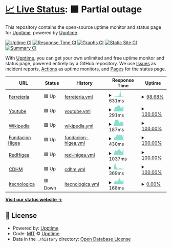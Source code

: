 # [📈 Live Status](https://demo.upptime.js.org): <!--live status--> **🟧 Partial outage**

This repository contains the open-source uptime monitor and status page for [Upptime](https://upptime.js.org), powered by [Upptime](https://github.com/upptime/upptime).

[![Uptime CI](https://github.com/frpalmap/upptimesipeca/workflows/Uptime%20CI/badge.svg)](https://github.com/frpalmap/upptimesipeca/actions?query=workflow%3A%22Uptime+CI%22)
[![Response Time CI](https://github.com/frpalmap/upptimesipeca/workflows/Response%20Time%20CI/badge.svg)](https://github.com/frpalmap/upptimesipeca/actions?query=workflow%3A%22Response+Time+CI%22)
[![Graphs CI](https://github.com/frpalmap/upptimesipeca/workflows/Graphs%20CI/badge.svg)](https://github.com/frpalmap/upptimesipeca/actions?query=workflow%3A%22Graphs+CI%22)
[![Static Site CI](https://github.com/frpalmap/upptimesipeca/workflows/Static%20Site%20CI/badge.svg)](https://github.com/frpalmap/upptimesipeca/actions?query=workflow%3A%22Static+Site+CI%22)
[![Summary CI](https://github.com/frpalmap/upptimesipeca/workflows/Summary%20CI/badge.svg)](https://github.com/frpalmap/upptimesipeca/actions?query=workflow%3A%22Summary+CI%22)

With [Upptime](https://upptime.js.org), you can get your own unlimited and free uptime monitor and status page, powered entirely by a GitHub repository. We use [Issues](https://github.com/upptime/upptime/issues) as incident reports, [Actions](https://github.com/frpalmap/upptimesipeca/actions) as uptime monitors, and [Pages](https://demo.upptime.js.org) for the status page.

<!--start: status pages-->
<!-- This summary is generated by Upptime (https://github.com/upptime/upptime) -->
<!-- Do not edit this manually, your changes will be overwritten -->
<!-- prettier-ignore -->
| URL | Status | History | Response Time | Uptime |
| --- | ------ | ------- | ------------- | ------ |
| <img alt="" src="https://favicons.githubusercontent.com/null" height="13"> [Ferretería](www.ferreteriaportuguesa.com) | 🟩 Up | [ferreteria.yml](https://github.com/frpalmap/uptimesipeca/commits/HEAD/history/ferreteria.yml) | <details><summary><img alt="Response time graph" src="./graphs/ferreteria/response-time-week.png" height="20"> 631ms</summary><br><a href="https://frpalmap.github.io/uptimesipeca/history/ferreteria"><img alt="Response time 531" src="https://img.shields.io/endpoint?url=https%3A%2F%2Fraw.githubusercontent.com%2Ffrpalmap%2Fuptimesipeca%2FHEAD%2Fapi%2Fferreteria%2Fresponse-time.json"></a><br><a href="https://frpalmap.github.io/uptimesipeca/history/ferreteria"><img alt="24-hour response time 500" src="https://img.shields.io/endpoint?url=https%3A%2F%2Fraw.githubusercontent.com%2Ffrpalmap%2Fuptimesipeca%2FHEAD%2Fapi%2Fferreteria%2Fresponse-time-day.json"></a><br><a href="https://frpalmap.github.io/uptimesipeca/history/ferreteria"><img alt="7-day response time 631" src="https://img.shields.io/endpoint?url=https%3A%2F%2Fraw.githubusercontent.com%2Ffrpalmap%2Fuptimesipeca%2FHEAD%2Fapi%2Fferreteria%2Fresponse-time-week.json"></a><br><a href="https://frpalmap.github.io/uptimesipeca/history/ferreteria"><img alt="30-day response time 383" src="https://img.shields.io/endpoint?url=https%3A%2F%2Fraw.githubusercontent.com%2Ffrpalmap%2Fuptimesipeca%2FHEAD%2Fapi%2Fferreteria%2Fresponse-time-month.json"></a><br><a href="https://frpalmap.github.io/uptimesipeca/history/ferreteria"><img alt="1-year response time 531" src="https://img.shields.io/endpoint?url=https%3A%2F%2Fraw.githubusercontent.com%2Ffrpalmap%2Fuptimesipeca%2FHEAD%2Fapi%2Fferreteria%2Fresponse-time-year.json"></a></details> | <details><summary><a href="https://frpalmap.github.io/uptimesipeca/history/ferreteria">98.68%</a></summary><a href="https://frpalmap.github.io/uptimesipeca/history/ferreteria"><img alt="All-time uptime 97.89%" src="https://img.shields.io/endpoint?url=https%3A%2F%2Fraw.githubusercontent.com%2Ffrpalmap%2Fuptimesipeca%2FHEAD%2Fapi%2Fferreteria%2Fuptime.json"></a><br><a href="https://frpalmap.github.io/uptimesipeca/history/ferreteria"><img alt="24-hour uptime 100.00%" src="https://img.shields.io/endpoint?url=https%3A%2F%2Fraw.githubusercontent.com%2Ffrpalmap%2Fuptimesipeca%2FHEAD%2Fapi%2Fferreteria%2Fuptime-day.json"></a><br><a href="https://frpalmap.github.io/uptimesipeca/history/ferreteria"><img alt="7-day uptime 98.68%" src="https://img.shields.io/endpoint?url=https%3A%2F%2Fraw.githubusercontent.com%2Ffrpalmap%2Fuptimesipeca%2FHEAD%2Fapi%2Fferreteria%2Fuptime-week.json"></a><br><a href="https://frpalmap.github.io/uptimesipeca/history/ferreteria"><img alt="30-day uptime 99.20%" src="https://img.shields.io/endpoint?url=https%3A%2F%2Fraw.githubusercontent.com%2Ffrpalmap%2Fuptimesipeca%2FHEAD%2Fapi%2Fferreteria%2Fuptime-month.json"></a><br><a href="https://frpalmap.github.io/uptimesipeca/history/ferreteria"><img alt="1-year uptime 97.89%" src="https://img.shields.io/endpoint?url=https%3A%2F%2Fraw.githubusercontent.com%2Ffrpalmap%2Fuptimesipeca%2FHEAD%2Fapi%2Fferreteria%2Fuptime-year.json"></a></details>
| <img alt="" src="https://favicons.githubusercontent.com/null" height="13"> [Youtube](www.youtube.com) | 🟩 Up | [youtube.yml](https://github.com/frpalmap/uptimesipeca/commits/HEAD/history/youtube.yml) | <details><summary><img alt="Response time graph" src="./graphs/youtube/response-time-week.png" height="20"> 291ms</summary><br><a href="https://frpalmap.github.io/uptimesipeca/history/youtube"><img alt="Response time 318" src="https://img.shields.io/endpoint?url=https%3A%2F%2Fraw.githubusercontent.com%2Ffrpalmap%2Fuptimesipeca%2FHEAD%2Fapi%2Fyoutube%2Fresponse-time.json"></a><br><a href="https://frpalmap.github.io/uptimesipeca/history/youtube"><img alt="24-hour response time 267" src="https://img.shields.io/endpoint?url=https%3A%2F%2Fraw.githubusercontent.com%2Ffrpalmap%2Fuptimesipeca%2FHEAD%2Fapi%2Fyoutube%2Fresponse-time-day.json"></a><br><a href="https://frpalmap.github.io/uptimesipeca/history/youtube"><img alt="7-day response time 291" src="https://img.shields.io/endpoint?url=https%3A%2F%2Fraw.githubusercontent.com%2Ffrpalmap%2Fuptimesipeca%2FHEAD%2Fapi%2Fyoutube%2Fresponse-time-week.json"></a><br><a href="https://frpalmap.github.io/uptimesipeca/history/youtube"><img alt="30-day response time 296" src="https://img.shields.io/endpoint?url=https%3A%2F%2Fraw.githubusercontent.com%2Ffrpalmap%2Fuptimesipeca%2FHEAD%2Fapi%2Fyoutube%2Fresponse-time-month.json"></a><br><a href="https://frpalmap.github.io/uptimesipeca/history/youtube"><img alt="1-year response time 318" src="https://img.shields.io/endpoint?url=https%3A%2F%2Fraw.githubusercontent.com%2Ffrpalmap%2Fuptimesipeca%2FHEAD%2Fapi%2Fyoutube%2Fresponse-time-year.json"></a></details> | <details><summary><a href="https://frpalmap.github.io/uptimesipeca/history/youtube">100.00%</a></summary><a href="https://frpalmap.github.io/uptimesipeca/history/youtube"><img alt="All-time uptime 100.00%" src="https://img.shields.io/endpoint?url=https%3A%2F%2Fraw.githubusercontent.com%2Ffrpalmap%2Fuptimesipeca%2FHEAD%2Fapi%2Fyoutube%2Fuptime.json"></a><br><a href="https://frpalmap.github.io/uptimesipeca/history/youtube"><img alt="24-hour uptime 100.00%" src="https://img.shields.io/endpoint?url=https%3A%2F%2Fraw.githubusercontent.com%2Ffrpalmap%2Fuptimesipeca%2FHEAD%2Fapi%2Fyoutube%2Fuptime-day.json"></a><br><a href="https://frpalmap.github.io/uptimesipeca/history/youtube"><img alt="7-day uptime 100.00%" src="https://img.shields.io/endpoint?url=https%3A%2F%2Fraw.githubusercontent.com%2Ffrpalmap%2Fuptimesipeca%2FHEAD%2Fapi%2Fyoutube%2Fuptime-week.json"></a><br><a href="https://frpalmap.github.io/uptimesipeca/history/youtube"><img alt="30-day uptime 100.00%" src="https://img.shields.io/endpoint?url=https%3A%2F%2Fraw.githubusercontent.com%2Ffrpalmap%2Fuptimesipeca%2FHEAD%2Fapi%2Fyoutube%2Fuptime-month.json"></a><br><a href="https://frpalmap.github.io/uptimesipeca/history/youtube"><img alt="1-year uptime 100.00%" src="https://img.shields.io/endpoint?url=https%3A%2F%2Fraw.githubusercontent.com%2Ffrpalmap%2Fuptimesipeca%2FHEAD%2Fapi%2Fyoutube%2Fuptime-year.json"></a></details>
| <img alt="" src="https://favicons.githubusercontent.com/en.wikipedia.org" height="13"> [Wikipedia](https://en.wikipedia.org) | 🟩 Up | [wikipedia.yml](https://github.com/frpalmap/uptimesipeca/commits/HEAD/history/wikipedia.yml) | <details><summary><img alt="Response time graph" src="./graphs/wikipedia/response-time-week.png" height="20"> 187ms</summary><br><a href="https://frpalmap.github.io/uptimesipeca/history/wikipedia"><img alt="Response time 192" src="https://img.shields.io/endpoint?url=https%3A%2F%2Fraw.githubusercontent.com%2Ffrpalmap%2Fuptimesipeca%2FHEAD%2Fapi%2Fwikipedia%2Fresponse-time.json"></a><br><a href="https://frpalmap.github.io/uptimesipeca/history/wikipedia"><img alt="24-hour response time 162" src="https://img.shields.io/endpoint?url=https%3A%2F%2Fraw.githubusercontent.com%2Ffrpalmap%2Fuptimesipeca%2FHEAD%2Fapi%2Fwikipedia%2Fresponse-time-day.json"></a><br><a href="https://frpalmap.github.io/uptimesipeca/history/wikipedia"><img alt="7-day response time 187" src="https://img.shields.io/endpoint?url=https%3A%2F%2Fraw.githubusercontent.com%2Ffrpalmap%2Fuptimesipeca%2FHEAD%2Fapi%2Fwikipedia%2Fresponse-time-week.json"></a><br><a href="https://frpalmap.github.io/uptimesipeca/history/wikipedia"><img alt="30-day response time 188" src="https://img.shields.io/endpoint?url=https%3A%2F%2Fraw.githubusercontent.com%2Ffrpalmap%2Fuptimesipeca%2FHEAD%2Fapi%2Fwikipedia%2Fresponse-time-month.json"></a><br><a href="https://frpalmap.github.io/uptimesipeca/history/wikipedia"><img alt="1-year response time 192" src="https://img.shields.io/endpoint?url=https%3A%2F%2Fraw.githubusercontent.com%2Ffrpalmap%2Fuptimesipeca%2FHEAD%2Fapi%2Fwikipedia%2Fresponse-time-year.json"></a></details> | <details><summary><a href="https://frpalmap.github.io/uptimesipeca/history/wikipedia">100.00%</a></summary><a href="https://frpalmap.github.io/uptimesipeca/history/wikipedia"><img alt="All-time uptime 100.00%" src="https://img.shields.io/endpoint?url=https%3A%2F%2Fraw.githubusercontent.com%2Ffrpalmap%2Fuptimesipeca%2FHEAD%2Fapi%2Fwikipedia%2Fuptime.json"></a><br><a href="https://frpalmap.github.io/uptimesipeca/history/wikipedia"><img alt="24-hour uptime 100.00%" src="https://img.shields.io/endpoint?url=https%3A%2F%2Fraw.githubusercontent.com%2Ffrpalmap%2Fuptimesipeca%2FHEAD%2Fapi%2Fwikipedia%2Fuptime-day.json"></a><br><a href="https://frpalmap.github.io/uptimesipeca/history/wikipedia"><img alt="7-day uptime 100.00%" src="https://img.shields.io/endpoint?url=https%3A%2F%2Fraw.githubusercontent.com%2Ffrpalmap%2Fuptimesipeca%2FHEAD%2Fapi%2Fwikipedia%2Fuptime-week.json"></a><br><a href="https://frpalmap.github.io/uptimesipeca/history/wikipedia"><img alt="30-day uptime 100.00%" src="https://img.shields.io/endpoint?url=https%3A%2F%2Fraw.githubusercontent.com%2Ffrpalmap%2Fuptimesipeca%2FHEAD%2Fapi%2Fwikipedia%2Fuptime-month.json"></a><br><a href="https://frpalmap.github.io/uptimesipeca/history/wikipedia"><img alt="1-year uptime 100.00%" src="https://img.shields.io/endpoint?url=https%3A%2F%2Fraw.githubusercontent.com%2Ffrpalmap%2Fuptimesipeca%2FHEAD%2Fapi%2Fwikipedia%2Fuptime-year.json"></a></details>
| <img alt="" src="https://favicons.githubusercontent.com/null" height="13"> [Fundacion Higea](www.fundacionhigea.org) | 🟩 Up | [fundacion-higea.yml](https://github.com/frpalmap/uptimesipeca/commits/HEAD/history/fundacion-higea.yml) | <details><summary><img alt="Response time graph" src="./graphs/fundacion-higea/response-time-week.png" height="20"> 430ms</summary><br><a href="https://frpalmap.github.io/uptimesipeca/history/fundacion-higea"><img alt="Response time 351" src="https://img.shields.io/endpoint?url=https%3A%2F%2Fraw.githubusercontent.com%2Ffrpalmap%2Fuptimesipeca%2FHEAD%2Fapi%2Ffundacion-higea%2Fresponse-time.json"></a><br><a href="https://frpalmap.github.io/uptimesipeca/history/fundacion-higea"><img alt="24-hour response time 596" src="https://img.shields.io/endpoint?url=https%3A%2F%2Fraw.githubusercontent.com%2Ffrpalmap%2Fuptimesipeca%2FHEAD%2Fapi%2Ffundacion-higea%2Fresponse-time-day.json"></a><br><a href="https://frpalmap.github.io/uptimesipeca/history/fundacion-higea"><img alt="7-day response time 430" src="https://img.shields.io/endpoint?url=https%3A%2F%2Fraw.githubusercontent.com%2Ffrpalmap%2Fuptimesipeca%2FHEAD%2Fapi%2Ffundacion-higea%2Fresponse-time-week.json"></a><br><a href="https://frpalmap.github.io/uptimesipeca/history/fundacion-higea"><img alt="30-day response time 386" src="https://img.shields.io/endpoint?url=https%3A%2F%2Fraw.githubusercontent.com%2Ffrpalmap%2Fuptimesipeca%2FHEAD%2Fapi%2Ffundacion-higea%2Fresponse-time-month.json"></a><br><a href="https://frpalmap.github.io/uptimesipeca/history/fundacion-higea"><img alt="1-year response time 351" src="https://img.shields.io/endpoint?url=https%3A%2F%2Fraw.githubusercontent.com%2Ffrpalmap%2Fuptimesipeca%2FHEAD%2Fapi%2Ffundacion-higea%2Fresponse-time-year.json"></a></details> | <details><summary><a href="https://frpalmap.github.io/uptimesipeca/history/fundacion-higea">100.00%</a></summary><a href="https://frpalmap.github.io/uptimesipeca/history/fundacion-higea"><img alt="All-time uptime 97.21%" src="https://img.shields.io/endpoint?url=https%3A%2F%2Fraw.githubusercontent.com%2Ffrpalmap%2Fuptimesipeca%2FHEAD%2Fapi%2Ffundacion-higea%2Fuptime.json"></a><br><a href="https://frpalmap.github.io/uptimesipeca/history/fundacion-higea"><img alt="24-hour uptime 100.00%" src="https://img.shields.io/endpoint?url=https%3A%2F%2Fraw.githubusercontent.com%2Ffrpalmap%2Fuptimesipeca%2FHEAD%2Fapi%2Ffundacion-higea%2Fuptime-day.json"></a><br><a href="https://frpalmap.github.io/uptimesipeca/history/fundacion-higea"><img alt="7-day uptime 100.00%" src="https://img.shields.io/endpoint?url=https%3A%2F%2Fraw.githubusercontent.com%2Ffrpalmap%2Fuptimesipeca%2FHEAD%2Fapi%2Ffundacion-higea%2Fuptime-week.json"></a><br><a href="https://frpalmap.github.io/uptimesipeca/history/fundacion-higea"><img alt="30-day uptime 96.04%" src="https://img.shields.io/endpoint?url=https%3A%2F%2Fraw.githubusercontent.com%2Ffrpalmap%2Fuptimesipeca%2FHEAD%2Fapi%2Ffundacion-higea%2Fuptime-month.json"></a><br><a href="https://frpalmap.github.io/uptimesipeca/history/fundacion-higea"><img alt="1-year uptime 97.21%" src="https://img.shields.io/endpoint?url=https%3A%2F%2Fraw.githubusercontent.com%2Ffrpalmap%2Fuptimesipeca%2FHEAD%2Fapi%2Ffundacion-higea%2Fuptime-year.json"></a></details>
| <img alt="" src="https://favicons.githubusercontent.com/null" height="13"> [RedHigea](www.redhigea.com) | 🟩 Up | [red-higea.yml](https://github.com/frpalmap/uptimesipeca/commits/HEAD/history/red-higea.yml) | <details><summary><img alt="Response time graph" src="./graphs/red-higea/response-time-week.png" height="20"> 1037ms</summary><br><a href="https://frpalmap.github.io/uptimesipeca/history/red-higea"><img alt="Response time 1060" src="https://img.shields.io/endpoint?url=https%3A%2F%2Fraw.githubusercontent.com%2Ffrpalmap%2Fuptimesipeca%2FHEAD%2Fapi%2Fred-higea%2Fresponse-time.json"></a><br><a href="https://frpalmap.github.io/uptimesipeca/history/red-higea"><img alt="24-hour response time 1200" src="https://img.shields.io/endpoint?url=https%3A%2F%2Fraw.githubusercontent.com%2Ffrpalmap%2Fuptimesipeca%2FHEAD%2Fapi%2Fred-higea%2Fresponse-time-day.json"></a><br><a href="https://frpalmap.github.io/uptimesipeca/history/red-higea"><img alt="7-day response time 1037" src="https://img.shields.io/endpoint?url=https%3A%2F%2Fraw.githubusercontent.com%2Ffrpalmap%2Fuptimesipeca%2FHEAD%2Fapi%2Fred-higea%2Fresponse-time-week.json"></a><br><a href="https://frpalmap.github.io/uptimesipeca/history/red-higea"><img alt="30-day response time 935" src="https://img.shields.io/endpoint?url=https%3A%2F%2Fraw.githubusercontent.com%2Ffrpalmap%2Fuptimesipeca%2FHEAD%2Fapi%2Fred-higea%2Fresponse-time-month.json"></a><br><a href="https://frpalmap.github.io/uptimesipeca/history/red-higea"><img alt="1-year response time 1060" src="https://img.shields.io/endpoint?url=https%3A%2F%2Fraw.githubusercontent.com%2Ffrpalmap%2Fuptimesipeca%2FHEAD%2Fapi%2Fred-higea%2Fresponse-time-year.json"></a></details> | <details><summary><a href="https://frpalmap.github.io/uptimesipeca/history/red-higea">100.00%</a></summary><a href="https://frpalmap.github.io/uptimesipeca/history/red-higea"><img alt="All-time uptime 99.80%" src="https://img.shields.io/endpoint?url=https%3A%2F%2Fraw.githubusercontent.com%2Ffrpalmap%2Fuptimesipeca%2FHEAD%2Fapi%2Fred-higea%2Fuptime.json"></a><br><a href="https://frpalmap.github.io/uptimesipeca/history/red-higea"><img alt="24-hour uptime 100.00%" src="https://img.shields.io/endpoint?url=https%3A%2F%2Fraw.githubusercontent.com%2Ffrpalmap%2Fuptimesipeca%2FHEAD%2Fapi%2Fred-higea%2Fuptime-day.json"></a><br><a href="https://frpalmap.github.io/uptimesipeca/history/red-higea"><img alt="7-day uptime 100.00%" src="https://img.shields.io/endpoint?url=https%3A%2F%2Fraw.githubusercontent.com%2Ffrpalmap%2Fuptimesipeca%2FHEAD%2Fapi%2Fred-higea%2Fuptime-week.json"></a><br><a href="https://frpalmap.github.io/uptimesipeca/history/red-higea"><img alt="30-day uptime 99.53%" src="https://img.shields.io/endpoint?url=https%3A%2F%2Fraw.githubusercontent.com%2Ffrpalmap%2Fuptimesipeca%2FHEAD%2Fapi%2Fred-higea%2Fuptime-month.json"></a><br><a href="https://frpalmap.github.io/uptimesipeca/history/red-higea"><img alt="1-year uptime 99.80%" src="https://img.shields.io/endpoint?url=https%3A%2F%2Fraw.githubusercontent.com%2Ffrpalmap%2Fuptimesipeca%2FHEAD%2Fapi%2Fred-higea%2Fuptime-year.json"></a></details>
| <img alt="" src="https://favicons.githubusercontent.com/null" height="13"> [CDHM](www.centrodiagnosticohigea.com) | 🟩 Up | [cdhm.yml](https://github.com/frpalmap/uptimesipeca/commits/HEAD/history/cdhm.yml) | <details><summary><img alt="Response time graph" src="./graphs/cdhm/response-time-week.png" height="20"> 369ms</summary><br><a href="https://frpalmap.github.io/uptimesipeca/history/cdhm"><img alt="Response time 810" src="https://img.shields.io/endpoint?url=https%3A%2F%2Fraw.githubusercontent.com%2Ffrpalmap%2Fuptimesipeca%2FHEAD%2Fapi%2Fcdhm%2Fresponse-time.json"></a><br><a href="https://frpalmap.github.io/uptimesipeca/history/cdhm"><img alt="24-hour response time 593" src="https://img.shields.io/endpoint?url=https%3A%2F%2Fraw.githubusercontent.com%2Ffrpalmap%2Fuptimesipeca%2FHEAD%2Fapi%2Fcdhm%2Fresponse-time-day.json"></a><br><a href="https://frpalmap.github.io/uptimesipeca/history/cdhm"><img alt="7-day response time 369" src="https://img.shields.io/endpoint?url=https%3A%2F%2Fraw.githubusercontent.com%2Ffrpalmap%2Fuptimesipeca%2FHEAD%2Fapi%2Fcdhm%2Fresponse-time-week.json"></a><br><a href="https://frpalmap.github.io/uptimesipeca/history/cdhm"><img alt="30-day response time 508" src="https://img.shields.io/endpoint?url=https%3A%2F%2Fraw.githubusercontent.com%2Ffrpalmap%2Fuptimesipeca%2FHEAD%2Fapi%2Fcdhm%2Fresponse-time-month.json"></a><br><a href="https://frpalmap.github.io/uptimesipeca/history/cdhm"><img alt="1-year response time 810" src="https://img.shields.io/endpoint?url=https%3A%2F%2Fraw.githubusercontent.com%2Ffrpalmap%2Fuptimesipeca%2FHEAD%2Fapi%2Fcdhm%2Fresponse-time-year.json"></a></details> | <details><summary><a href="https://frpalmap.github.io/uptimesipeca/history/cdhm">100.00%</a></summary><a href="https://frpalmap.github.io/uptimesipeca/history/cdhm"><img alt="All-time uptime 97.38%" src="https://img.shields.io/endpoint?url=https%3A%2F%2Fraw.githubusercontent.com%2Ffrpalmap%2Fuptimesipeca%2FHEAD%2Fapi%2Fcdhm%2Fuptime.json"></a><br><a href="https://frpalmap.github.io/uptimesipeca/history/cdhm"><img alt="24-hour uptime 100.00%" src="https://img.shields.io/endpoint?url=https%3A%2F%2Fraw.githubusercontent.com%2Ffrpalmap%2Fuptimesipeca%2FHEAD%2Fapi%2Fcdhm%2Fuptime-day.json"></a><br><a href="https://frpalmap.github.io/uptimesipeca/history/cdhm"><img alt="7-day uptime 100.00%" src="https://img.shields.io/endpoint?url=https%3A%2F%2Fraw.githubusercontent.com%2Ffrpalmap%2Fuptimesipeca%2FHEAD%2Fapi%2Fcdhm%2Fuptime-week.json"></a><br><a href="https://frpalmap.github.io/uptimesipeca/history/cdhm"><img alt="30-day uptime 96.07%" src="https://img.shields.io/endpoint?url=https%3A%2F%2Fraw.githubusercontent.com%2Ffrpalmap%2Fuptimesipeca%2FHEAD%2Fapi%2Fcdhm%2Fuptime-month.json"></a><br><a href="https://frpalmap.github.io/uptimesipeca/history/cdhm"><img alt="1-year uptime 97.38%" src="https://img.shields.io/endpoint?url=https%3A%2F%2Fraw.githubusercontent.com%2Ffrpalmap%2Fuptimesipeca%2FHEAD%2Fapi%2Fcdhm%2Fuptime-year.json"></a></details>
| <img alt="" src="https://favicons.githubusercontent.com/null" height="13"> [Itecnologica](www.itecnologica.com) | 🟥 Down | [itecnologica.yml](https://github.com/frpalmap/uptimesipeca/commits/HEAD/history/itecnologica.yml) | <details><summary><img alt="Response time graph" src="./graphs/itecnologica/response-time-week.png" height="20"> 168ms</summary><br><a href="https://frpalmap.github.io/uptimesipeca/history/itecnologica"><img alt="Response time 213" src="https://img.shields.io/endpoint?url=https%3A%2F%2Fraw.githubusercontent.com%2Ffrpalmap%2Fuptimesipeca%2FHEAD%2Fapi%2Fitecnologica%2Fresponse-time.json"></a><br><a href="https://frpalmap.github.io/uptimesipeca/history/itecnologica"><img alt="24-hour response time 470" src="https://img.shields.io/endpoint?url=https%3A%2F%2Fraw.githubusercontent.com%2Ffrpalmap%2Fuptimesipeca%2FHEAD%2Fapi%2Fitecnologica%2Fresponse-time-day.json"></a><br><a href="https://frpalmap.github.io/uptimesipeca/history/itecnologica"><img alt="7-day response time 168" src="https://img.shields.io/endpoint?url=https%3A%2F%2Fraw.githubusercontent.com%2Ffrpalmap%2Fuptimesipeca%2FHEAD%2Fapi%2Fitecnologica%2Fresponse-time-week.json"></a><br><a href="https://frpalmap.github.io/uptimesipeca/history/itecnologica"><img alt="30-day response time 182" src="https://img.shields.io/endpoint?url=https%3A%2F%2Fraw.githubusercontent.com%2Ffrpalmap%2Fuptimesipeca%2FHEAD%2Fapi%2Fitecnologica%2Fresponse-time-month.json"></a><br><a href="https://frpalmap.github.io/uptimesipeca/history/itecnologica"><img alt="1-year response time 213" src="https://img.shields.io/endpoint?url=https%3A%2F%2Fraw.githubusercontent.com%2Ffrpalmap%2Fuptimesipeca%2FHEAD%2Fapi%2Fitecnologica%2Fresponse-time-year.json"></a></details> | <details><summary><a href="https://frpalmap.github.io/uptimesipeca/history/itecnologica">0.00%</a></summary><a href="https://frpalmap.github.io/uptimesipeca/history/itecnologica"><img alt="All-time uptime 24.01%" src="https://img.shields.io/endpoint?url=https%3A%2F%2Fraw.githubusercontent.com%2Ffrpalmap%2Fuptimesipeca%2FHEAD%2Fapi%2Fitecnologica%2Fuptime.json"></a><br><a href="https://frpalmap.github.io/uptimesipeca/history/itecnologica"><img alt="24-hour uptime 0.00%" src="https://img.shields.io/endpoint?url=https%3A%2F%2Fraw.githubusercontent.com%2Ffrpalmap%2Fuptimesipeca%2FHEAD%2Fapi%2Fitecnologica%2Fuptime-day.json"></a><br><a href="https://frpalmap.github.io/uptimesipeca/history/itecnologica"><img alt="7-day uptime 0.00%" src="https://img.shields.io/endpoint?url=https%3A%2F%2Fraw.githubusercontent.com%2Ffrpalmap%2Fuptimesipeca%2FHEAD%2Fapi%2Fitecnologica%2Fuptime-week.json"></a><br><a href="https://frpalmap.github.io/uptimesipeca/history/itecnologica"><img alt="30-day uptime 4.20%" src="https://img.shields.io/endpoint?url=https%3A%2F%2Fraw.githubusercontent.com%2Ffrpalmap%2Fuptimesipeca%2FHEAD%2Fapi%2Fitecnologica%2Fuptime-month.json"></a><br><a href="https://frpalmap.github.io/uptimesipeca/history/itecnologica"><img alt="1-year uptime 24.01%" src="https://img.shields.io/endpoint?url=https%3A%2F%2Fraw.githubusercontent.com%2Ffrpalmap%2Fuptimesipeca%2FHEAD%2Fapi%2Fitecnologica%2Fuptime-year.json"></a></details>

<!--end: status pages-->

[**Visit our status website →**](https://demo.upptime.js.org)

## 📄 License

- Powered by: [Upptime](https://github.com/upptime/upptime)
- Code: [MIT](./LICENSE) © [Upptime](https://upptime.js.org)
- Data in the `./history` directory: [Open Database License](https://opendatacommons.org/licenses/odbl/1-0/)
